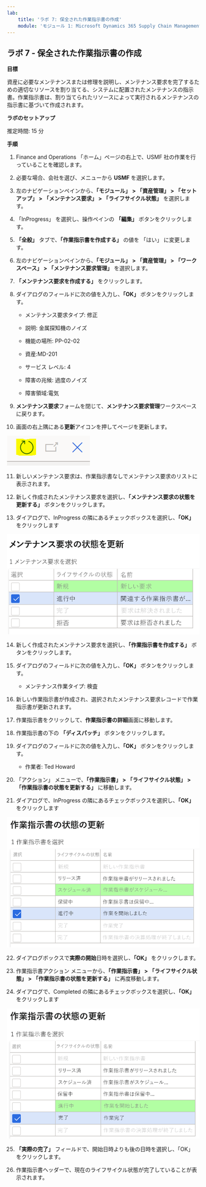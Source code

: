 ```yaml
---
lab:
    title: 'ラボ 7: 保全された作業指示書の作成'
    module: 'モジュール 1: Microsoft Dynamics 365 Supply Chain Management の基礎を学ぶ'
---
```


## ラボ 7 - 保全された作業指示書の作成

**目標**

資産に必要なメンテナンスまたは修理を説明し、メンテナンス要求を完了するための適切なリソースを割り当てる、システムに配置されたメンテナンスの指示書。作業指示書は、割り当てられたリソースによって実行されるメンテナンスの指示書に基づいて作成されます。

**ラボのセットアップ**

推定時間: 15 分

**手順**

1. Finance and Operations 「ホーム」ページの右上で、USMF 社の作業を行っていることを確認します。

2. 必要な場合、会社を選び、メニューから **USMF** を選択します。

3. 左のナビゲーションペインから、**「モジュール」** **&gt; 「資産管理」 &gt; 「セットアップ」 &gt; 「メンテナンス要求」 &gt; 「ライフサイクル状態」** を選択します。

4. 「InProgress」 を選択し、操作ペインの **「編集」** ボタンをクリックします。

5. **「全般」** タブで、**「作業指示書を作成する」** の値を 「はい」 に変更します。

6. 左のナビゲーションペインから、**「モジュール」** **&gt; 「資産管理」 &gt; 「ワークスペース」 &gt; 「メンテナンス要求管理」** を選択します。

7. **「メンテナンス要求を作成する」** をクリックします。

8. ダイアログのフィールドに次の値を入力し、**「OK」** ボタンをクリックします。

	- メンテナンス要求タイプ: 修正

	- 説明: 金属探知機のノイズ

	- 機能の場所: PP-02-02

	- 資産:MD-201

	- サービス レベル: 4

	- 障害の兆候: 過度のノイズ

	- 障害領域:電気 

9. **メンテナンス要求**フォームを閉じて、**メンテナンス要求管理**ワークスペースに戻ります。

10. 画面の右上隅にある**更新**アイコンを押してページを更新します。

![更新アイコンのスクリーンショット](./media/lab-create-a-maintenance-request-01.png)

11. 新しいメンテナンス要求は、作業指示書なしでメンテナンス要求のリストに表示されます。

12. 新しく作成されたメンテナンス要求を選択し、**「メンテナンス要求の状態を更新する」** ボタンをクリックします。 

13. ダイアログで、InProgress の隣にあるチェックボックスを選択し、**「OK」** をクリックします

![選択するライン アイテムのスクリーンショット](./media/lab-create-a-maintenance-request-02.png) 


14. 新しく作成されたメンテナンス要求を選択し、**「作業指示書を作成する」** ボタンをクリックします。 

15. ダイアログのフィールドに次の値を入力し、**「OK」** ボタンをクリックします。

	- メンテナンス作業タイプ: 検査

16. 新しい作業指示書が作成され、選択されたメンテナンス要求レコードで作業指示書が更新されます。

17. 作業指示書をクリックして、**作業指示書の詳細**画面に移動します。

18. 作業指示書の下の **「ディスパッチ」** ボタンをクリックします。

19. ダイアログのフィールドに次の値を入力し、**「OK」** ボタンをクリックします。

	- 作業者: Ted Howard

20. 「アクション」 メニューで、**「作業指示書」 &gt; 「ライフサイクル状態」 &gt; 「作業指示書の状態を更新する」** に移動します。

21. ダイアログで、InProgress の隣にあるチェックボックスを選択し、**「OK」** をクリックします

![選択するライン アイテムのスクリーンショット](./media/lab-create-a-maintenance-request-03.png)

22. ダイアログボックスで**実際の開始**日時を選択し、**「OK」** をクリックします。

23. 作業指示書アクション メニューから、**「作業指示書」 &gt; 「ライフサイクル状態」 &gt; 「作業指示書の状態を更新する」** に再度移動します。

24. ダイアログで、Completed の隣にあるチェックボックスを選択し、**「OK」** をクリックします

![選択するライン アイテムのスクリーンショット](./media/lab-create-a-maintenance-request-04.png)

25. **「実際の完了」** フィールドで、開始日時よりも後の日時を選択し、「OK」 をクリックします。

26. 作業指示書ヘッダーで、現在のライフサイクル状態が完了していることが表示されます。
